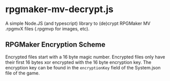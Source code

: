   # rpgmaker-mv-decrypt.js

  A simple Node.JS (and typescript) library to (de)crypt RPGMaker MV .rpgmvX files (.rpgmvp for images, etc).

  ## RPGMaker Encryption Scheme

  Encrypted files start with a 16 byte magic number. Encrypted files only have their first 16 bytes xor encrypted with the 16 byte encryption key. The encryption key can be found in the `encryptionKey` field of the System.json file of the game.
  
